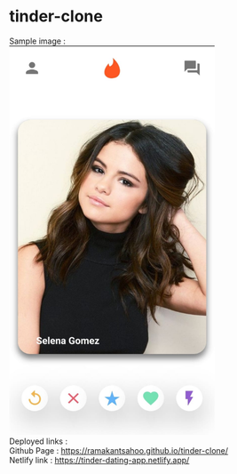 # tinder-clone
Sample image : 
<br>
<img title="sample" alt="sample-img" src="tinder.jpeg" width="370" height="700"><br>
Deployed links : <br>
Github Page : https://ramakantsahoo.github.io/tinder-clone/ <br>
Netlify link : https://tinder-dating-app.netlify.app/ <br>
